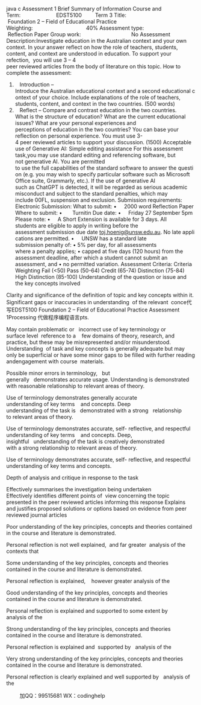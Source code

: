 java c
Assessment 1 Brief
Summary of Information
Course and Term:                        EDST5100         Term 3
Title:                                              Foundation 2 – Field of Educational Practice
Weighting:                                    40%
Assessment type:                         Reflection Paper
Group work:                                  No
Assessment Description:Investigate education in the Australian context and your own context. In your answer reflect on how the role of teachers, students, content, and context are understood in education. To support your refection,  you will use 3 – 4 peer reviewed articles from the body of literature on this topic.
How to complete the assessment:
1.    Introduction – Introduce the Australian educational context and a second educational context of your choice. Include explanations of the role of teachers, students, content, and context in the two countries. (500 words)
2.    Reflect – Compare and contrast education in the two countries. What is the structure of education? What are the
current educational issues? What are your personal experiences and perceptions of education in the two countries? You can base your reflection on personal experience. You must use 3-4 peer reviewed articles to support your discussion. (1500)
Acceptable use of Generative AI:
Simple editing assistance
For this assessment task,you may use standard editing and referencing software, but not generative AI. You are permitted to use the full capabilities of the standard software to answer the question (e.g. you may wish to specify particular software such as Microsoft Office suite, Grammarly, etc.). If the use of generative AI such as ChatGPT is detected, it will be regarded as serious academic misconduct and subject to the standard penalties, which may include 00FL, suspension and exclusion.
Submission requirements:
Electronic Submission:
What to submit:
•     2000 word Reflection Paper
Where to submit:
•       Turnitin
Due date:
•     Friday 27 September 5pm
Please note:
•     A Short Extension is available for 3 days. All students are eligible to apply in writing before the assessment submission due date toj.hoenig@unsw.edu.au. No late applications are permitted.
•     UNSW has a standard late submission penalty of:
• 5% per day, for all assessments where a penalty applies;
• capped at five days (120 hours) from the assessment deadline, after which a student cannot submit an assessment, and
• no permitted variation.
Assessment Criteria:
Criteria  Weighting
Fail (<50)
Pass (50-64)
Credit (65-74)
Distinction (75-84)
High Distinction (85-100)
Understanding of the question or
issue and the key concepts involved


Clarity and significance of the definition of topic and key concepts within it.
Significant
gaps or
inaccuracies in understanding  of the relevant  conce代 写EDST5100 Foundation 2 – Field of Educational Practice Assessment 1Processing
代做程序编程语言pts.

May contain
problematic or   incorrect use of key terminology or surface level  reference to a    few domains of theory,
research, and
practice, but
these may be
misrepresented and/or
misunderstood.
Understanding  of task and key concepts is
generally
adequate but may only be
superficial or have some
minor gaps to be filled with
further reading andengagement with course  materials.

Possible minor errors in
terminology,   but generally   demonstrates accurate
usage.
Understanding is
demonstrated
with
reasonable
relationship to relevant areas of theory.

Use of
terminology
demonstrates generally
accurate
understanding of key terms    and concepts.
Deep
understanding of the task is   demonstrated with a strong   relationship to relevant areas of theory.

Use of
terminology
demonstrates accurate, self- reflective, and respectful
understanding of key terms    and concepts.
Deep, insightful   understanding of the task is
creatively
demonstrated
with a strong
relationship to
relevant areas of theory.

Use of
terminology
demonstrates accurate, self- reflective, and respectful
understanding of key terms and
concepts.

Depth of analysis and critique in response to the task

Effectively summarises the
investigation being undertaken
Effectively identifies different points of  view concerning the topic presented in the peer reviewed articles informing
this response
Explains and justifies proposed
solutions or options based on evidence from peer reviewed journal articles









Poor
understanding of the key
principles,
concepts and theories
contained in the course and
literature is
demonstrated.

Personal
reflection is not well explained,  and far greater  analysis of the
contexts that


Some
understanding of the key
principles,
concepts and theories
contained in
the course and literature is
demonstrated.

Personal
reflection is explained,    however
greater
analysis of the


Good
understanding of the key
principles,
concepts and theories
contained in
the course and literature is
demonstrated.

Personal
reflection is
explained and supported to
some extent by
analysis of the


Strong
understanding of the key
principles,
concepts and theories
contained in
the course and literature is
demonstrated.

Personal
reflection is
explained and  supported by   analysis of the


Very strong
understanding of the key
principles,
concepts and theories
contained in the course and
literature is
demonstrated.

Personal
reflection is
clearly explained and well
supported by   analysis of the





         
加QQ：99515681  WX：codinghelp
